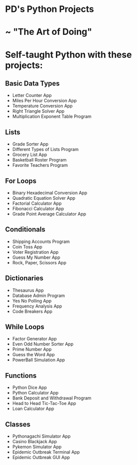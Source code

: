 # PD's Python Projects
# ~ "The Art of Doing" 
# Self-taught Python with these projects:

## Basic Data Types
* Letter Counter App
* Miles Per Hour Conversion App
* Temperature Conversion App
* Right Triangle Solver App
* Multiplication Exponent Table Program

## Lists
* Grade Sorter App
* Different Types of Lists Program
* Grocery List App
* Basketball Roster Program
* Favorite Teachers Program

## For Loops
* Binary Hexadecimal Conversion App
* Quadratic Equation Solver App
* Factorial Calculator App
* Fibonacci Calculator App
* Grade Point Average Calculator App

## Conditionals
* Shipping Accounts Program
* Coin Toss App
* Voter Registration App
* Guess My Number App
* Rock, Paper, Scissors App

## Dictionaries
* Thesaurus App
* Database Admin Program
* Yes No Polling App
* Frequency Analysis App
* Code Breakers App

## While Loops
* Factor Generator App
* Even Odd Number Sorter App
* Prime Number App
* Guess the Word App
* PowerBall Simulation App

## Functions
* Python Dice App
* Python Calculator App
* Bank Deposit and Withdrawal Program
* Head to Head Tic-Tac-Toe App
* Loan Calculator App

## Classes
* Pythonagachi Simulator App
* Casino Blackjack App
* Pykemon Simulator App
* Epidemic Outbreak Terminal App
* Epidemic Outbreak GUI App
